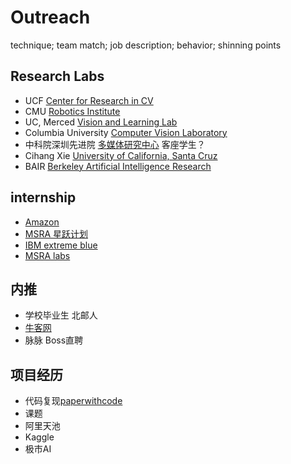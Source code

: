 # Outreach
technique; team match; job description; behavior; shinning points

## Research Labs
- UCF [Center for Research in CV](https://www.crcv.ucf.edu/) 
- CMU [Robotics Institute](https://www.ri.cmu.edu/research/)
- UC, Merced [Vision and Learning Lab](http://vllab.ucmerced.edu/)
- Columbia University [Computer Vision Laboratory](https://www.cs.columbia.edu/CAVE/)
- 中科院深圳先进院 [多媒体研究中心](http://mmlab.siat.ac.cn/) 客座学生？
- Cihang Xie [University of California, Santa Cruz](https://cihangxie.github.io/)
- BAIR [Berkeley Artificial Intelligence Research](https://bair.berkeley.edu/)

## internship
- [Amazon](https://www.amazon.jobs/zh/teams/internships-for-students)
- [MSRA 星跃计划](https://www.msra.cn/zh-cn/connections/academic-programs/starleap)
- [IBM extreme blue](https://www.ibm.com/employment/extremeblue/)
- [MSRA labs](https://www.microsoft.com/en-us/research/lab/microsoft-research-asia/)
  
## 内推
- 学校毕业生 北邮人
- [牛客网](https://www.nowcoder.com/)
- 脉脉 Boss直聘

## 项目经历
- 代码复现[paperwithcode](http://paperwithcode.com/)
- 课题
- 阿里天池
- Kaggle
- 极市AI